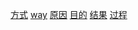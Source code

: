 [方式](./动态属性-方式.md) [way](./动态属性-way.md) [原因](./动态属性-原因.md) [目的](./动态属性-目的.md) [结果](./动态属性-结果.md) [过程](./动态属性-过程.md)